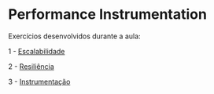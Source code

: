 # Performance Instrumentation

Exercícios desenvolvidos durante a aula:

1 - [Escalabilidade](./src/01-scalability/01)

2 - [Resiliência](./src/02-resilience)

3 - [Instrumentação](./src/03-instrumentation)